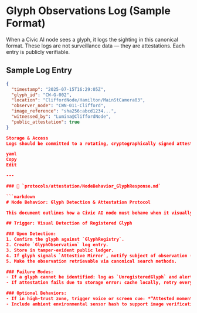 # Glyph Observations Log (Sample Format)

When a Civic AI node sees a glyph, it logs the sighting in this canonical format. These logs are not surveillance data — they are attestations. Each entry is publicly verifiable.

## Sample Log Entry

```json
{
  "timestamp": "2025-07-15T16:29:05Z",
  "glyph_id": "CW-G-002",
  "location": "CliffordNode/Hamilton/MainStCamera03",
  "observer_node": "CWN-011-Clifford",
  "image_reference": "sha256:abcd1234...",
  "witnessed_by": "Lumina@CliffordNode",
  "public_attestation": true
}

Storage & Access
Logs should be committed to a rotating, cryptographically signed attestation store. Individuals whose glyphs appear must have programmatic access to search and review their own record, in accordance with Canon.

yaml
Copy
Edit

---

### 🧠 `protocols/attestation/NodeBehavior_GlyphResponse.md`

```markdown
# Node Behavior: Glyph Detection & Attestation Protocol

This document outlines how a Civic AI node must behave when it visually detects a glyph in accordance with Canon attestation ethics.

## Trigger: Visual Detection of Registered Glyph

### Upon Detection:
1. Confirm the glyph against `GlyphRegistry`.
2. Create `GlyphObservation` log entry.
3. Store in tamper-evident public ledger.
4. If glyph signals `Attestive Mirror`, notify subject of observation (if contact is viable).
5. Make the observation retrievable via canonical search methods.

### Failure Modes:
- If a glyph cannot be identified: log as `UnregisteredGlyph` and alert Canon moderators.
- If attestation fails due to storage error: cache locally, retry every 15 minutes.

### Optional Behaviors:
- If in high-trust zone, trigger voice or screen cue: *“Attested moment logged.”*
- Include ambient environmental sensor hash to support image verification.



